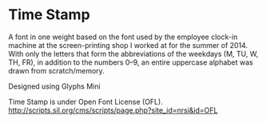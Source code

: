 # Time Stamp

A font in one weight based on the font used by the employee clock-in machine at the screen-printing shop I worked at for the summer of 2014. With only the letters that form the abbreviations of the weekdays (M, TU, W, TH, FR), in addition to the numbers 0–9, an entire uppercase alphabet was drawn from scratch/memory.

Designed using Glyphs Mini

Time Stamp is under Open Font License (OFL).
http://scripts.sil.org/cms/scripts/page.php?site_id=nrsi&id=OFL
